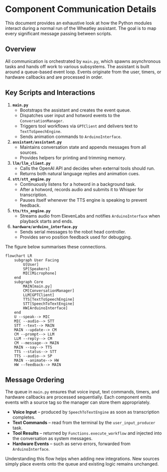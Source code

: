# Component Communication Details

This document provides an exhaustive look at how the Python modules interact during a normal run of the Wheatley assistant. The goal is to map every significant message passing between scripts.

## Overview

All communication is orchestrated by `main.py`, which spawns asynchronous tasks and hands off work to various subsystems. The assistant is built around a queue-based event loop. Events originate from the user, timers, or hardware callbacks and are processed in order.

## Key Scripts and Interactions

1. **`main.py`**
   - Bootstraps the assistant and creates the event queue.
   - Dispatches user input and hotword events to the `ConversationManager`.
   - Triggers tool workflows via `GPTClient` and delivers text to `TextToSpeechEngine`.
   - Sends animation commands to `ArduinoInterface`.
2. **`assistant/assistant.py`**
   - Maintains conversation state and appends messages from all sources.
   - Provides helpers for printing and trimming memory.
3. **`llm/llm_client.py`**
   - Calls the OpenAI API and decides when external tools should run.
   - Returns both natural language replies and animation cues.
4. **`stt/stt_engine.py`**
   - Continuously listens for a hotword in a background task.
   - After a hotword, records audio and submits it to Whisper for transcription.
   - Pauses itself whenever the TTS engine is speaking to prevent feedback.
5. **`tts/tts_engine.py`**
   - Streams audio from ElevenLabs and notifies `ArduinoInterface` when playback starts and ends.
6. **`hardware/arduino_interface.py`**
   - Sends serial messages to the robot head controller.
   - Provides servo position feedback used for debugging.

The figure below summarises these connections.

```mermaid
flowchart LR
    subgraph User Facing
        U[User]
        SP[Speakers]
        MIC[Microphone]
    end
    subgraph Core
        MAIN[main.py]
        CM[ConversationManager]
        LLM[GPTClient]
        TTS[TextToSpeechEngine]
        STT[SpeechToTextEngine]
        HW[ArduinoInterface]
    end
    U --speak--> MIC
    MIC --audio--> STT
    STT --text--> MAIN
    MAIN --update--> CM
    CM --prompt--> LLM
    LLM --reply--> CM
    CM --message--> MAIN
    MAIN --say--> TTS
    TTS --status--> STT
    TTS --audio--> SP
    MAIN --animate--> HW
    HW --feedback--> MAIN
```

## Message Ordering

The queue in `main.py` ensures that voice input, text commands, timers, and hardware callbacks are processed sequentially. Each component emits events with a source tag so the manager can store them appropriately.

- **Voice Input** – produced by `SpeechToTextEngine` as soon as transcription completes.
- **Text Commands** – read from the terminal by the `user_input_producer` task.
- **Tool Results** – returned by `Functions.execute_workflow` and injected into the conversation as system messages.
- **Hardware Events** – such as servo errors, forwarded from `ArduinoInterface`.

Understanding this flow helps when adding new integrations. New sources simply place events onto the queue and existing logic remains unchanged.

